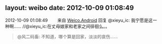 layout: weibo
date: 2012-10-09 01:08:49
---
2012-10-09 01:08:49  &nbsp;&nbsp;&nbsp;&nbsp;&nbsp;&nbsp; 来自 <a href="http://app.weibo.com/t/feed/l4RWD" rel="nofollow">Weico.Android</a>
回复 @xieyu_ic: 我宁愿是这一种啊…… //@xieyu_ic:在丈母娘家和老家之间徘徊么。。
>  @风二码畜: 不知道，哪个算是回家，淡淡的哀伤…… ​​​
